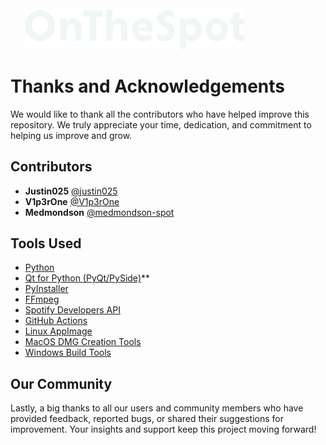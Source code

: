 <picture>
  <source media="(prefers-color-scheme: dark)" srcset="assets/01_Logo/Cover_White.png">
  <source media="(prefers-color-scheme: light)" srcset="assets/01_Logo/Cover_Black.png">
  <img src="assets/01_Logo/Cover_White.png" alt="Logo of OnTheSpot" width="350">
</picture>

<br>

# Thanks and Acknowledgements

We would like to thank all the contributors who have helped improve this repository. We truly appreciate your time, dedication, and commitment to helping us improve and grow.

## Contributors

- **Justin025** [@justin025](https://github.com/justin025/)
- **V1p3rOne** [@V1p3rOne](https://github.com/V1p3rOne)
- **Medmondson** [@medmondson-spot](https://github.com/medmondson-spot)

## Tools Used

- [Python](https://www.python.org/)
- [Qt for Python (PyQt/PySide)](https://riverbankcomputing.com/software/pyqt/intro)**
- [PyInstaller](https://www.pyinstaller.org/)
- [FFmpeg](https://ffmpeg.org/)
- [Spotify Developers API](https://developer.spotify.com/)
- [GitHub Actions](https://github.com/features/actions)
- [Linux AppImage](https://appimage.org/)
- [MacOS DMG Creation Tools](https://apple.com)
- [Windows Build Tools](https://learn.microsoft.com/en-us/windows/win32/debug/building-on-the-command-line)

## Our Community

Lastly, a big thanks to all our users and community members who have provided feedback, reported bugs, or shared their suggestions for improvement. Your insights and support keep this project moving forward!
